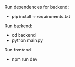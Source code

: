 Run dependencies for backend:
- pip install -r requirements.txt

Run backend:
- cd backend
- python main.py

Run frontend
- npm run dev
